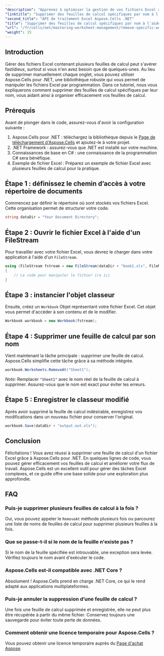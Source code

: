 ```yaml
---
"description": "Apprenez à optimiser la gestion de vos fichiers Excel avec Aspose.Cells pour .NET. Ce guide vous explique comment supprimer automatiquement des feuilles de calcul spécifiques par nom, vous permettant ainsi de gagner du temps et d'organiser vos feuilles de calcul."
"linktitle": "Supprimer des feuilles de calcul spécifiques par nom à l'aide d'Aspose.Cells"
"second_title": "API de traitement Excel Aspose.Cells .NET"
"title": "Supprimer des feuilles de calcul spécifiques par nom à l'aide d'Aspose.Cells"
"url": "/fr/cells/net/mastering-worksheet-management/remove-specific-worksheets-by-name/"
"weight": 15
---
```


## Introduction

Gérer des fichiers Excel contenant plusieurs feuilles de calcul peut s'avérer fastidieux, surtout si vous n'en avez besoin que de quelques-unes. Au lieu de supprimer manuellement chaque onglet, vous pouvez utiliser Aspose.Cells pour .NET, une bibliothèque robuste qui vous permet de manipuler les fichiers Excel par programmation. Dans ce tutoriel, nous vous expliquerons comment supprimer des feuilles de calcul spécifiques par leur nom, vous aidant ainsi à organiser efficacement vos feuilles de calcul.

## Prérequis

Avant de plonger dans le code, assurez-vous d'avoir la configuration suivante :

1. Aspose.Cells pour .NET : téléchargez la bibliothèque depuis le [Page de téléchargement d'Aspose.Cells](https://releases.aspose.com/cells/net/) et ajoutez-le à votre projet.
2. .NET Framework : assurez-vous que .NET est installé sur votre machine.
3. Connaissances de base en C# : une connaissance de la programmation C# sera bénéfique.
4. Exemple de fichier Excel : Préparez un exemple de fichier Excel avec plusieurs feuilles de calcul pour la pratique.

## Étape 1 : définissez le chemin d’accès à votre répertoire de documents

Commencez par définir le répertoire où sont stockés vos fichiers Excel. Cette organisation permet de structurer votre code.

```csharp
string dataDir = "Your Document Directory";
```

## Étape 2 : Ouvrir le fichier Excel à l'aide d'un FileStream

Pour travailler avec votre fichier Excel, vous devrez le charger dans votre application à l'aide d'un `FileStream`.

```csharp
using (FileStream fstream = new FileStream(dataDir + "book1.xls", FileMode.Open))
{
    // Le code pour manipuler le fichier ira ici
}
```

## Étape 3 : instancier l'objet classeur

Ensuite, créez un `Workbook` Objet représentant votre fichier Excel. Cet objet vous permet d'accéder à son contenu et de le modifier.

```csharp
Workbook workbook = new Workbook(fstream);
```

## Étape 4 : Supprimer une feuille de calcul par son nom

Vient maintenant la tâche principale : supprimer une feuille de calcul. Aspose.Cells simplifie cette tâche grâce à sa méthode intégrée.

```csharp
workbook.Worksheets.RemoveAt("Sheet1");
```

*Note*: Remplacer `"Sheet1"` avec le nom réel de la feuille de calcul à supprimer. Assurez-vous que le nom est exact pour éviter les erreurs.

## Étape 5 : Enregistrer le classeur modifié

Après avoir supprimé la feuille de calcul indésirable, enregistrez vos modifications dans un nouveau fichier pour conserver l'original.

```csharp
workbook.Save(dataDir + "output.out.xls");
```

## Conclusion

Félicitations ! Vous avez réussi à supprimer une feuille de calcul d'un fichier Excel grâce à Aspose.Cells pour .NET. En quelques lignes de code, vous pouvez gérer efficacement vos feuilles de calcul et améliorer votre flux de travail. Aspose.Cells est un excellent outil pour gérer des tâches Excel complexes, et ce guide offre une base solide pour une exploration plus approfondie.

## FAQ

### Puis-je supprimer plusieurs feuilles de calcul à la fois ?

Oui, vous pouvez appeler le `RemoveAt` méthode plusieurs fois ou parcourez une liste de noms de feuilles de calcul pour supprimer plusieurs feuilles à la fois.

### Que se passe-t-il si le nom de la feuille n'existe pas ?

Si le nom de la feuille spécifiée est introuvable, une exception sera levée. Vérifiez toujours le nom avant d'exécuter le code.

### Aspose.Cells est-il compatible avec .NET Core ?

Absolument ! Aspose.Cells prend en charge .NET Core, ce qui le rend adapté aux applications multiplateformes.

### Puis-je annuler la suppression d’une feuille de calcul ?

Une fois une feuille de calcul supprimée et enregistrée, elle ne peut plus être récupérée à partir du même fichier. Conservez toujours une sauvegarde pour éviter toute perte de données.

### Comment obtenir une licence temporaire pour Aspose.Cells ?

Vous pouvez obtenir une licence temporaire auprès du [Page d'achat Aspose](https://purchase.aspose.com/temporary-license/).